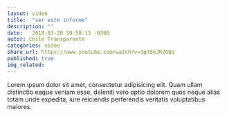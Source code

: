 ```yaml
---
layout: video
title:  "ver este informe"
description: ""
date:   2018-03-20 10:58:13 -0300
autor: Chile Transparente
categories: video
share_url: https://www.youtube.com/watch?v=3gT0oJR7OQo
published: true
img_related:
---
```

Lorem ipsum dolor sit amet, consectetur adipisicing elit. Quam ullam distinctio eaque veniam esse, deleniti vero optio dolorem quos neque alias totam unde expedita, iure reiciendis perferendis veritatis voluptatibus maiores.